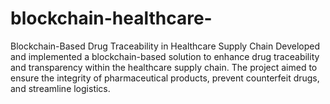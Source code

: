 # blockchain-healthcare-
Blockchain-Based Drug Traceability in Healthcare Supply Chain Developed and  implemented a blockchain-based solution to enhance drug traceability and  transparency within the healthcare supply chain. The project aimed  to ensure the integrity of pharmaceutical products, prevent counterfeit  drugs, and streamline logistics.
